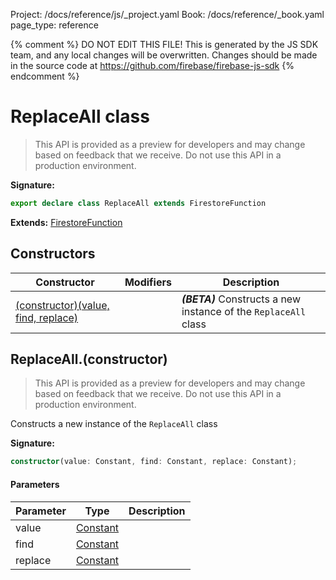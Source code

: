 Project: /docs/reference/js/_project.yaml
Book: /docs/reference/_book.yaml
page_type: reference

{% comment %}
DO NOT EDIT THIS FILE!
This is generated by the JS SDK team, and any local changes will be
overwritten. Changes should be made in the source code at
https://github.com/firebase/firebase-js-sdk
{% endcomment %}

# ReplaceAll class
> This API is provided as a preview for developers and may change based on feedback that we receive. Do not use this API in a production environment.
> 


<b>Signature:</b>

```typescript
export declare class ReplaceAll extends FirestoreFunction 
```
<b>Extends:</b> [FirestoreFunction](./firestore_.firestorefunction.md#firestorefunction_class)

## Constructors

|  Constructor | Modifiers | Description |
|  --- | --- | --- |
|  [(constructor)(value, find, replace)](./firestore_.replaceall.md#replaceallconstructor) |  | <b><i>(BETA)</i></b> Constructs a new instance of the <code>ReplaceAll</code> class |

## ReplaceAll.(constructor)

> This API is provided as a preview for developers and may change based on feedback that we receive. Do not use this API in a production environment.
> 

Constructs a new instance of the `ReplaceAll` class

<b>Signature:</b>

```typescript
constructor(value: Constant, find: Constant, replace: Constant);
```

#### Parameters

|  Parameter | Type | Description |
|  --- | --- | --- |
|  value | [Constant](./firestore_.constant.md#constant_class) |  |
|  find | [Constant](./firestore_.constant.md#constant_class) |  |
|  replace | [Constant](./firestore_.constant.md#constant_class) |  |

